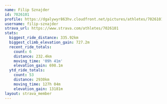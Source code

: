 ```yaml
---
name: Filip Sznajder
id: 7026101
profile: https://dgalywyr863hv.cloudfront.net/pictures/athletes/7026101/2123836/19/large.jpg
username: filip-sznajder
strava_url: https://www.strava.com/athletes/7026101
stats:
  biggest_ride_distance: 335.92km
  biggest_climb_elevation_gain: 727.2m
  recent_ride_totals:
    count: 6
    distance: 232.4km
    moving_time: '09h 41m'
    elevation_gain: 698.1m
  ytd_ride_totals:
    count: 53
    distance: 2930km
    moving_time: 127h 04m
    elevation_gain: 13181m
layout: strava_member
--- 
```

